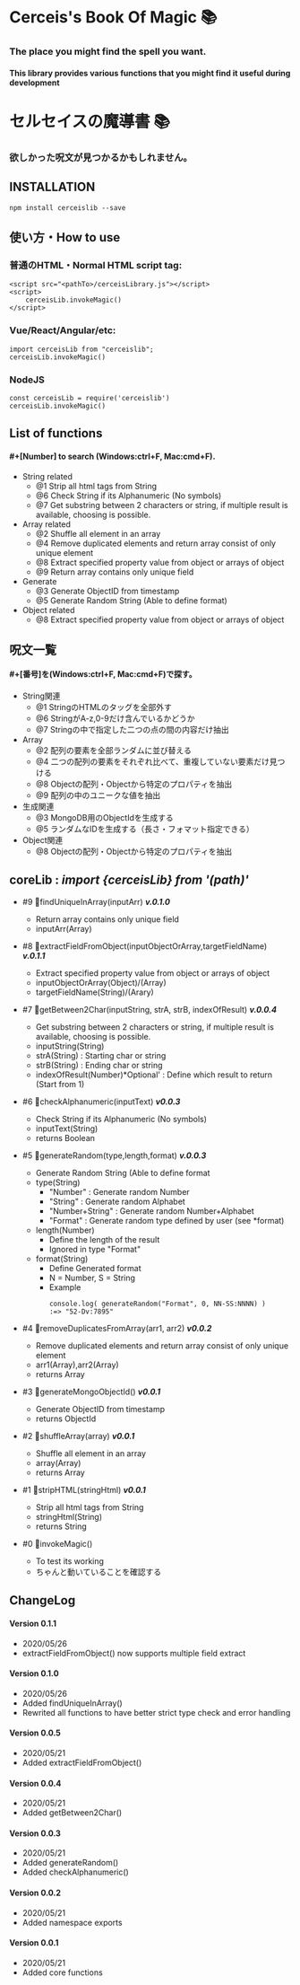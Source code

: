 # Cerceis's Book Of Magic &#x1F4DA;
### The place you might find the spell you want.
#### This library provides various functions that you might find it useful during development
# セルセイスの魔導書 &#x1F4DA;
### 欲しかった呪文が見つかるかもしれません。
## INSTALLATION
```
npm install cerceislib --save
```
## 使い方・How to use
### 普通のHTML・Normal HTML script tag:
```
<script src="<pathTo>/cerceisLibrary.js"></script>
<script>
    cerceisLib.invokeMagic()
</script>
```
### Vue/React/Angular/etc:
```
import cerceisLib from "cerceislib";
cerceisLib.invokeMagic()
```
### NodeJS
```
const cerceisLib = require('cerceislib')
cerceisLib.invokeMagic()
```
## List of functions
#### #+[Number] to search (Windows:ctrl+F, Mac:cmd+F).
* String related
    * @1 Strip all html tags from String
    * @6 Check String if its Alphanumeric (No symbols)
    * @7 Get substring between 2 characters or string, if multiple result is available, choosing is possible.
* Array related
    * @2 Shuffle all element in an array
    * @4 Remove duplicated elements and return array consist of only unique element
    * @8 Extract specified property value from object or arrays of object
    * @9 Return array contains only unique field
* Generate
    * @3 Generate ObjectID from timestamp
    * @5 Generate Random String (Able to define format)
* Object related
    * @8 Extract specified property value from object or arrays of object
## 呪文一覧
#### #+[番号]を(Windows:ctrl+F, Mac:cmd+F)で探す。
* String関連
    * @1 StringのHTMLのタッグを全部外す
    * @6 StringがA-z,0-9だけ含んでいるかどうか
    * @7 Stringの中で指定した二つの点の間の内容だけ抽出
* Array
    * @2 配列の要素を全部ランダムに並び替える
    * @4 二つの配列の要素をそれぞれ比べて、重複していない要素だけ見つける
    * @8 Objectの配列・Objectから特定のプロパティを抽出
    * @9 配列の中のユニークな値を抽出
* 生成関連
    * @3 MongoDB用のObjectIdを生成する
    * @5 ランダムなIDを生成する（長さ・フォマット指定できる）
* Object関連
    * @8 Objectの配列・Objectから特定のプロパティを抽出

## coreLib : ***import {cerceisLib} from '(path)'***

* #9 &#x1F4D8;findUniqueInArray(inputArr) ***v.0.1.0***
    * Return array contains only unique field
    * inputArr(Array)

* #8 &#x1F4D8;extractFieldFromObject(inputObjectOrArray,targetFieldName) ***v.0.1.1***
    * Extract specified property value from object or arrays of object
    * inputObjectOrArray(Object)/(Array)
    * targetFieldName(String)/(Arary)
* #7 &#x1F4D8;getBetween2Char(inputString, strA, strB, indexOfResult) ***v.0.0.4***
    * Get substring between 2 characters or string, if multiple result is available, choosing is possible.
    * inputString(String)
    * strA(String)          : Starting char or string
    * strB(String)          : Ending char or string
    * indexOfResult(Number)*Optional' : Define which result to return (Start from 1)
* #6 &#x1F4D8;checkAlphanumeric(inputText) ***v0.0.3***
    * Check String if its Alphanumeric (No symbols)
    * inputText(String)
    * returns Boolean
* #5 &#x1F4D8;generateRandom(type,length,format) ***v.0.0.3***
    * Generate Random String (Able to define format
    * type(String)
        * "Number"        : Generate random Number
        * "String"        : Generate random Alphabet
        * "Number+String" : Generate random Number+Alphabet
        * "Format"        : Generate random type defined by user (see *format)
    * length(Number)
        * Define the length of the result 
        * Ignored in type "Format"
    * format(String)
        * Define Generated format
        * N = Number, S = String
        * Example
            ```
            console.log( generateRandom("Format", 0, NN-SS:NNNN) )
            :=> "52-Dv:7895"
            ```
* #4 &#x1F4D8;removeDuplicatesFromArray(arr1, arr2) ***v0.0.2***
    * Remove duplicated elements and return array consist of only unique element
    * arr1(Array),arr2(Array)
    * returns Array
* #3 &#x1F4D8;generateMongoObjectId() ***v0.0.1***
    * Generate ObjectID from timestamp
    * returns ObjectId
* #2 &#x1F4D8;shuffleArray(array) ***v0.0.1***
    * Shuffle all element in an array
    * array(Array)
    * returns Array
* #1 &#x1F4D8;stripHTML(stringHtml) ***v0.0.1***
    * Strip all html tags from String
    * stringHtml(String)
    * returns String
* #0 &#x1F4D8;invokeMagic()
    * To test its working
    * ちゃんと動いていることを確認する

## ChangeLog
#### Version 0.1.1
* 2020/05/26
* extractFieldFromObject() now supports multiple field extract
#### Version 0.1.0
* 2020/05/26
* Added findUniqueInArray()
* Rewrited all functions to have better strict type check and error handling
#### Version 0.0.5
* 2020/05/21
* Added extractFieldFromObject()
#### Version 0.0.4
* 2020/05/21
* Added getBetween2Char()
#### Version 0.0.3
* 2020/05/21
* Added generateRandom()
* Added checkAlphanumeric()
#### Version 0.0.2
* 2020/05/21
* Added namespace exports
#### Version 0.0.1
* 2020/05/21
* Added core functions
